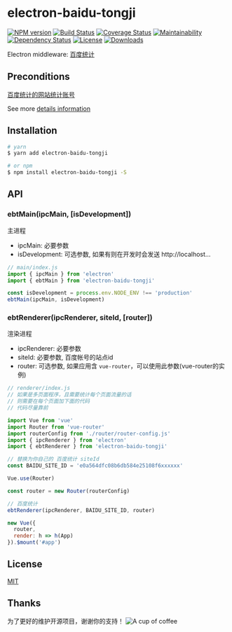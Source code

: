 # electron-baidu-tongji

[![NPM version][npm-image]][npm-url]
[![Build Status][travis-image]][travis-url]
[![Coverage Status][coveralls-image]][coveralls-url]
[![Maintainability][codeclimate-image]][codeclimate-url]
[![Dependency Status][david-image]][david-url]
[![License][license-image]][license-url]
[![Downloads][downloads-image]][downloads-url]

Electron middleware: [百度统计](https://tongji.baidu.com/)

## Preconditions
  [百度统计的网站统计账号](https://tongji.baidu.com/web/homepage/index)

  See more [details information](https://joehecn.github.io/electron-baidu-tongji/)

## Installation

``` bash
# yarn
$ yarn add electron-baidu-tongji

# or npm
$ npm install electron-baidu-tongji -S

```

## API

### ebtMain(ipcMain, [isDevelopment])
主进程
- ipcMain: 必要参数
- isDevelopment: 可选参数, 如果有则在开发时会发送 http://localhost...

``` javascript
// main/index.js
import { ipcMain } from 'electron'
import { ebtMain } from 'electron-baidu-tongji'

const isDevelopment = process.env.NODE_ENV !== 'production'
ebtMain(ipcMain, isDevelopment)
```

### ebtRenderer(ipcRenderer, siteId, [router])
渲染进程
- ipcRenderer: 必要参数
- siteId:      必要参数, 百度帐号的站点id
- router:      可选参数, 如果应用含 `vue-router`，可以使用此参数(vue-router的实例)

``` javascript
// renderer/index.js
// 如果是多页面程序，且需要统计每个页面流量的话
// 则需要在每个页面加下面的代码
// 代码尽量靠前

import Vue from 'vue'
import Router from 'vue-router'
import routerConfig from './router/router-config.js'
import { ipcRenderer } from 'electron'
import { ebtRenderer } from 'electron-baidu-tongji'

// 替换为你自己的 百度统计 siteId
const BAIDU_SITE_ID = 'e0a564dfc08b6db584e25108f6xxxxxx'

Vue.use(Router)

const router = new Router(routerConfig)

// 百度统计
ebtRenderer(ipcRenderer, BAIDU_SITE_ID, router)

new Vue({
  router,
  render: h => h(App)
}).$mount('#app')

```

## License

  [MIT](https://github.com/joehecn/electron-baidu-tongji/blob/master/LICENSE)

## Thanks
  为了更好的维护开源项目，谢谢你的支持！
![A cup of coffee](https://raw.githubusercontent.com/joehecn/j/master/a_cup_of_coffee.JPG)

[npm-image]: https://img.shields.io/npm/v/electron-baidu-tongji.svg?style=flat-square
[npm-url]: https://npmjs.org/package/electron-baidu-tongji
[travis-image]: https://travis-ci.org/joehecn/electron-baidu-tongji.svg?branch=master
[travis-url]: https://travis-ci.org/joehecn/electron-baidu-tongji
[coveralls-image]: https://coveralls.io/repos/github/joehecn/electron-baidu-tongji/badge.svg?branch=master
[coveralls-url]: https://coveralls.io/github/joehecn/electron-baidu-tongji?branch=master
[codeclimate-image]: https://api.codeclimate.com/v1/badges/883cb85664346421241c/maintainability
[codeclimate-url]: https://codeclimate.com/github/joehecn/electron-baidu-tongji/maintainability
[david-image]: http://img.shields.io/david/joehecn/electron-baidu-tongji.svg?style=flat-square
[david-url]: https://david-dm.org/joehecn/electron-baidu-tongji
[license-image]: http://img.shields.io/npm/l/electron-baidu-tongji.svg?style=flat-square
[license-url]: https://github.com/joehecn/electron-baidu-tongji/blob/master/LICENSE
[downloads-image]: http://img.shields.io/npm/dm/electron-baidu-tongji.svg?style=flat-square
[downloads-url]: https://npmjs.org/package/electron-baidu-tongji